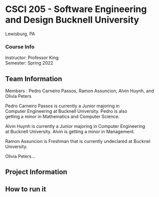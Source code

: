 
# CSCI 205 - Software Engineering and Design Bucknell University
Lewisburg, PA
### Course Info
Instructor: Professor King\
Semester: Spring 2022
## Team Information
Members : Pedro Carneiro Passos, Ramon Assuncion, Alvin Huynh, and Olivia Peters

Pedro Carneiro Passos is currently a Junior majoring in\
Computer Engineering at Bucknell University. Pedro is also\
getting a minor in Mathematics and Computer Science.

Alvin Huynh is currently a Junior majoring in Computer Engineering\
at Bucknell University. Alvin is getting a minor in Management.

Ramon Assuncion is Freshman that is currently undeclared at Bucknel University. 

Olivia Peters...

## Project Information


## How to run it
